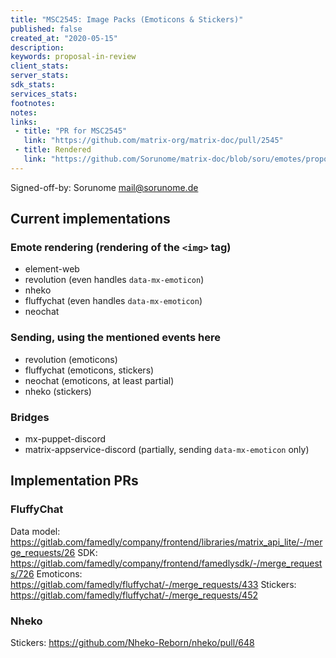 ```yaml
---
title: "MSC2545: Image Packs (Emoticons & Stickers)"
published: false
created_at: "2020-05-15"
description:
keywords: proposal-in-review
client_stats:
server_stats:
sdk_stats:
services_stats:
footnotes:
notes:
links:
 - title: "PR for MSC2545"
   link: "https://github.com/matrix-org/matrix-doc/pull/2545"
 - title: Rendered
   link: "https://github.com/Sorunome/matrix-doc/blob/soru/emotes/proposals/2545-emotes.md"
---
```


Signed-off-by: Sorunome <mail@sorunome.de>

## Current implementations
### Emote rendering (rendering of the `<img>` tag)
 - element-web
 - revolution (even handles `data-mx-emoticon`)
 - nheko
 - fluffychat (even handles `data-mx-emoticon`)
 - neochat
### Sending, using the mentioned events here
 - revolution (emoticons)
 - fluffychat (emoticons, stickers)
 - neochat (emoticons, at least partial)
 - nheko (stickers)

### Bridges
 - mx-puppet-discord
 - matrix-appservice-discord (partially, sending `data-mx-emoticon` only)

## Implementation PRs
### FluffyChat
Data model: https://gitlab.com/famedly/company/frontend/libraries/matrix_api_lite/-/merge_requests/26
SDK: https://gitlab.com/famedly/company/frontend/famedlysdk/-/merge_requests/726
Emoticons: https://gitlab.com/famedly/fluffychat/-/merge_requests/433
Stickers: https://gitlab.com/famedly/fluffychat/-/merge_requests/452

### Nheko
Stickers:  https://github.com/Nheko-Reborn/nheko/pull/648
